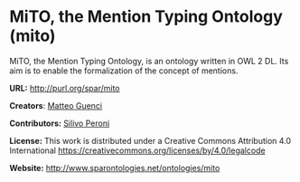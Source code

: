 # MiTO, the Mention Typing Ontology (mito)

MiTO, the Mention Typing Ontology, is an ontology written in OWL 2 DL. Its aim is to enable the formalization of the concept of mentions.  

**URL:** http://purl.org/spar/mito

**Creators**: [Matteo Guenci](https://orcid.org/0009-0006-3139-1667)

**Contributors:** [Silivo Peroni](https://orcid.org/0000-0003-0530-4305)

**License:** This work is distributed under a Creative Commons Attribution 4.0 International https://creativecommons.org/licenses/by/4.0/legalcode

**Website:** http://www.sparontologies.net/ontologies/mito
